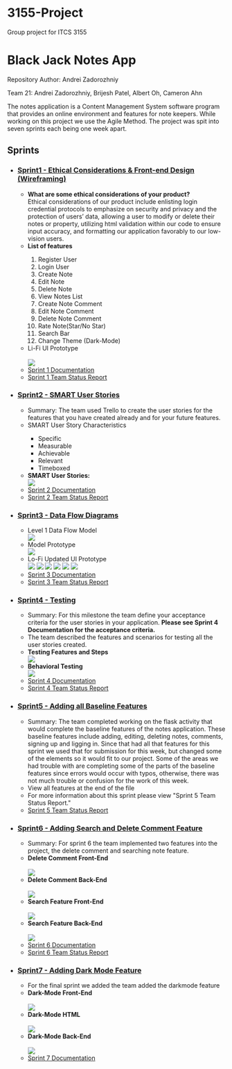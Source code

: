 # 3155-Project
Group project for ITCS 3155
<h1>Black Jack Notes App</h1>
<p>Repository Author: Andrei Zadorozhniy</p>
<p>Team 21: Andrei Zadorozhniy, Brijesh Patel, Albert Oh, Cameron Ahn</p>
<p>The notes application is a Content Management System software program that provides an online environment and features for note keepers. While working on this project we use the Agile Method. The project was spit into seven sprints each being one week apart.</p>
<h2>Sprints</h2>
<ul>
  <li><h3><a href="Sprints/Sprint%201">Sprint1 - Ethical Considerations & Front-end Design (Wireframing)</a></h3></li>
    <ul>
      <li><b>What are some ethical considerations of your product?</b><br>Ethical considerations of our product include enlisting login credential protocols to emphasize on security and privacy and the protection of users’ data, allowing a user to modify or delete their notes or property, utilizing html validation within our code to ensure input accuracy, and formatting our application favorably to our low-vision users.</li>
      <li><b>List of features</b></li>
      <ol>
        <li>Register User</li>
        <li>Login User</li>
        <li>Create Note</li>
        <li>Edit Note</li>
        <li>Delete Note</li>
        <li>View Notes List</li>
        <li>Create Note Comment</li>
        <li>Edit Note Comment</li>
        <li>Delete Note Comment</li>
        <li>Rate Note(Star/No Star)</li>
        <li>Search Bar</li>
        <li>Change Theme (Dark-Mode) </li>
      </ol>
      <li>Li-Fi UI Prototype</li><br>
      <img src = "Sprints/Sprint%201/Images/WireFrame.png"/>
      <li><a href="Sprints/Sprint%201/Sprint1Documentation.pdf">Sprint 1 Documentation</a></li>
      <li><a href="Sprints/Sprint%201/Sprint1StatusReport.pdf">Sprint 1 Team Status Report</a></li>
    </ul>
  
  <li><h3><a href="Sprints/Sprint%202">Sprint2 - SMART User Stories</a></h3></li>
    <ul>
      <li>Summary: The team used Trello to create the user stories for the features that you have created already and for your future features.</li>
      <li>SMART User Story Characteristics</li>
      <ul>
        <li>Specific</li>
        <li>Measurable</li>
        <li>Achievable</li>
        <li>Relevant</li>
        <li>Timeboxed</li>
      </ul>
    <li><b>SMART User Stories:</b></li>
    <img src = "Sprints/Sprint%202/Images/SMARTUserStories.png"/>
      <li><a href="Sprints/Sprint%202/Sprint2Documentation.pdf">Sprint 2 Documentation</a></li>
      <li><a href="Sprints/Sprint%202/Sprint2StatusReport.pdf">Sprint 2 Team Status Report</a></li>
    </ul>
    
  <li><h3><a href="Sprints/Sprint%203">Sprint3 - Data Flow Diagrams</a></h3></li>
    <ul>
      <li>Level 1 Data Flow Model</li>
      <img src = "Sprints/Sprint%203/Images/Level%201%20Data%20Flow%20and%20Models.jpg"/>
      <li>Model Prototype</li>
      <img src = "Sprints/Sprint%203/Images/modelPseudocode.PNG"/>
      <li>Lo-Fi Updated UI Prototype</li>
      <img src = "Sprints/Sprint%203/Images/UpdatedUI1.png"/>
      <img src = "Sprints/Sprint%203/Images/UpdatedUI2.png"/>
      <img src = "Sprints/Sprint%203/Images/UpdatedUI3.png"/>
      <img src = "Sprints/Sprint%203/Images/UpdatedUI4.png"/>
      <img src = "Sprints/Sprint%203/Images/UpdatedUI5.png"/>
      <img src = "Sprints/Sprint%203/Images/UpdatedUI6.png"/>
      <li><a href="Sprints/Sprint%203/Sprint3Documentation.pdf">Sprint 3 Documentation</a></li>
      <li><a href="Sprints/Sprint%203/Sprint3StatusReport.pdf">Sprint 3 Team Status Report</a></li>
    </ul>
    
  <li><h3><a href="Sprints/Sprint%204">Sprint4 - Testing</a></h3></li>
    <ul>
      <li>Summary: For this milestone the team define your acceptance criteria for the user stories in your application. <b>Please see Sprint 4 Documentation for the acceptance criteria.</b></li>
      <li>The team described the features and scenarios for testing all the user stories created.</li>
      <li><b>Testing Features and Steps</b></li>
      <img src = "Sprints/Sprint%204/Images/FeaturesAndSteps.png"/>
      <li><b>Behavioral Testing</b></li>
      <img src = "Sprints/Sprint%204/Images/BehavioralTesting.png"/>
      <li><a href="Sprints/Sprint%204/Sprint4Documentation.pdf">Sprint 4 Documentation</a></li>
      <li><a href="Sprints/Sprint%204/Sprint4StatusReport.pdf">Sprint 4 Team Status Report</a></li>
    </ul>
    
  <li><h3><a href="Sprints/Sprint%205">Sprint5 - Adding all Baseline Features</a></h3></li>
    <ul>
      <li>Summary: The team completed working on the flask activity that would complete the baseline features of the notes application. These baseline features include adding, editing, deleting notes, comments, signing up and ligging in. Since that had all that features for this sprint we used that for submission for this week, but changed some of the elements so it would fit to our project. Some of the areas we had trouble with are completing some of the parts of the baseline features since errors would occur with typos, otherwise, there was not much trouble or confusion for the work of this week. </li>
      <li>View all features at the end of the file</li>
      <li>For more information about this sprint please view "Sprint 5 Team Status Report."</li>
      <li><a href="Sprints/Sprint%205/Sprint5StatusReport.pdf">Sprint 5 Team Status Report</a></li>
    </ul>
    
  <li><h3><a href="Sprints/Sprint%206">Sprint6 - Adding Search and Delete Comment Feature</a></h3></li>
    <ul>
      <li>Summary: For sprint 6 the team implemented two features into the project, the delete comment and searching note feature. </li>
      <li><b>Delete Comment Front-End</b></li><br>
      <img src = "Sprints/Sprint%206/Images/DeleteCommentFront.PNG"/>
      <li><b>Delete Comment Back-End</b></li><br>
      <img src = "Sprints/Sprint%206/Images/DeleteCommentFunction.PNG"/>
      <li><b>Search Feature Front-End</b></li><br>
      <img src = "Sprints/Sprint%206/Images/SearchBar.PNG"/><br>
      <li><b>Search Feature Back-End</b></li><br>
      <img src = "Sprints/Sprint%206/Images/SearchFunction.PNG"/>
      <li><a href="Sprints/Sprint%206/Sprint6Documentation.pdf">Sprint 6 Documentation</a></li>
      <li><a href="Sprints/Sprint%206/Sprint6StatusReport.pdf">Sprint 6 Team Status Report</a></li>
    </ul>
    
  <li><h3><a href="Sprints/Sprint%207">Sprint7 - Adding Dark Mode Feature</a></h3></li>
    <ul>
      <li>For the final sprint we added the team added the darkmode feature</li>
      <li><b>Dark-Mode Front-End</b></li><br>
      <img src = "Sprints/Sprint%207/Images/DarkModeFrontEnd.PNG"/><br>
      <li><b>Dark-Mode HTML</b></li><br>
      <img src = "Sprints/Sprint%207/Images/DarkModeHTML.PNG"/><br>
      <li><b>Dark-Mode Back-End</b></li><br>
      <img src = "Sprints/Sprint%207/Images/DarkModeBackEnd.PNG"/>
      <li><a href="Sprints/Sprint%207/Images/Sprint7Documentation.pdf">Sprint 7 Documentation</a></li>
    </ul>
</ul>
